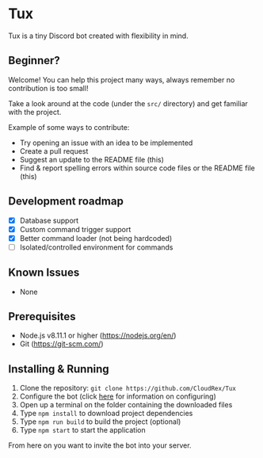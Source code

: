 # Tux
Tux is a tiny Discord bot created with flexibility in mind.

## Beginner?
Welcome! You can help this project many ways, always remember no contribution is too small!

Take a look around at the code (under the `src/` directory) and get familiar with the project.

Example of some ways to contribute:

* Try opening an issue with an idea to be implemented
* Create a pull request
* Suggest an update to the README file (this)
* Find & report spelling errors within source code files or the README file (this)

## Development roadmap
* [X] Database support
* [X] Custom command trigger support
* [X] Better command loader (not being hardcoded)
* [ ] Isolated/controlled environment for commands

## Known Issues
* None

## Prerequisites
* Node.js v8.11.1 or higher (https://nodejs.org/en/)
* Git (https://git-scm.com/)

## Installing & Running
1. Clone the repository: `git clone https://github.com/CloudRex/Tux`
2. Configure the bot (click [here](https://github.com/CloudRex/Tux/wiki/Getting-started) for information on configuring)
3. Open up a terminal on the folder containing the downloaded files
4. Type `npm install` to download project dependencies
5. Type `npm run build` to build the project (optional)
6. Type `npm start` to start the application

From here on you want to invite the bot into your server.
